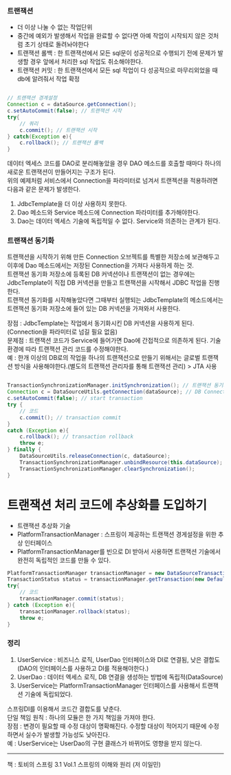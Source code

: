 ### 트랜잭션 

-   더 이상 나눌 수 없는 작업단위
-   중간에 예외가 발생해서 작업을 완료할 수 없다면 아예 작업이 시작되지 않은 것처럼 초기 상태로 돌려놔야한다
-   트랜잭션 롤백 : 한 트랜잭션에서 모든 sql문이 성공적으로 수행되기 전에 문제가 발생할 경우 앞에서 처리한 sql 작업도 취소해야한다. 
-   트랜잭션 커밋 : 한 트랜잭션에서 모든 sql 작업이 다 성공적으로 마무리외었을 때 db에 알려줘서 작업 확정

``` java

// 트랜잭션 경계설정
Connection c = dataSource.getConnection();
c.setAutoCommit(false); // 트랜잭션 시작
try{
    // 쿼리
    c.commit(); // 트랜잭션 시작
} catch(Exception e){
    c.rollback(); // 트랜잭션 롤백
}

```

데이터 엑세스 코드를 DAO로 분리해놓았을 경우 DAO 메소드를 호출할 때마다 하나의 새로운 트랜잭션이 만들어지는 구조가 된다.  
위의 예제처럼 서비스에서 Connection을 파라미터로 넘겨서 트랜젝션을 적용하려면 다음과 같은 문제가 발생한다.

1. JdbcTemplate을 더 이상 사용하지 못한다.
2. Dao 메소드와 Service 메소드에 Connection 파라미터를 추가해야한다.
3. Dao는 데이터 엑세스 기술에 독립적일 수 없다. Service와 의존하는 관계가 된다.  

### 트랜잭션 동기화 

트랜잭션을 시작하기 위해 만든 Connection 오브젝트를 특별한 저장소에 보관해두고 이후에 Dao 메소드에서는 저장된 Connection을 가져다 사용하게 하는 것.  
트랜잭션 동기화 저장소에 등록된 DB 커넥션이나 트랜잭션이 없는 경우에는 JdbcTemplate이 직접 DB 커넥션을 만들고 트랜잭션을 시작해서 JDBC 작업을 진행한다.  
트랜잭션 동기화를 시작해놓았다면 그때부터 실행되는 JdbcTemplate의 메소드에서는 트랜잭션 동기화 저장소에 들어 있는 DB 커넥션을 가져와서 사용한다.  

장점 : JdbcTemplate는 작업에서 동기화시킨 DB 커넥션을 사용하게 된다. (Connection을 파라미터로 넘길 필요 없음)  
문제점 : 트랜잭션 코드가 Service에 들어가면 Dao에 간접적으로 의존하게 된다. 기술환경에 따라 트랜잭션 관리 코드를 수정해야한다.  
예 : 한개 이상의 DB로의 작업을 하나의 트랜잭션으로 만들기 위해서는 글로벌 트랜잭션 방식을 사용해야한다.(별도의 트랜잭션 관리자를 통해 트랜잭션 관리) > JTA 사용  

``` java 

TransactionSynchronizationManager.initSynchronization(); // 트랜잭션 동기화 작업 초기화
Connection c = DataSourceUtils.getConnection(dataSource); // DB Connection
c.setAutoCommit(false); // start transaction
try {
    // 코드
    c.commit(); // transaction commit
}
catch (Exception e){
    c.rollback(); // transaction rollback
    throw e;
} finally {
    DataSourceUtils.releaseConnection(c, dataSource);
    TransactionSynchronizationManager.unbindResource(this.dataSource);
    TransactionSynchronizationManager.clearSynchronization();
}
```

# 트랜잭션 처리 코드에 추상화를 도입하기

-   트랜잭션 추상화 기술 
-   PlatformTransactionManager : 스프링이 제공하는 트랜잭션 경게설정을 위한 추상 인터페이스
-   PlatformTransactionManager를 빈으로 DI 받아서 사용하면 트랜잭션 기술에서 완전히 독립적인 코드를 만들 수 있다. 

``` java
PlatformTransactionManager transactionManager = new DataSourceTransactionManager(dataSource);
TransactionStatus status = transactionManager.getTransaction(new DefaultTransactionDefinition());
try{
    // 코드
    transactionManager.commit(status);
} catch (Exception e){
    transactionManager.rollback(status);
    throw e;
} 
```

### 정리

1. UserService : 비즈니스 로직, UserDao 인터페이스와 DI로 연결됨, 낮은 결합도 (DAO의 인터페이스를 사용하고 DI를 적용해야한다.)
2. UserDao : 데이터 엑세스 로직, DB 연결을 생성하는 방법에 독립적(DataSource)
3. UserService는 PlatformTransactionManager 인터페이스를 사용해서 트랜잭션 기술에 독립되었다.

스프링DI를 이용해서 코드간 결합도를 낮춘다.  
단일 책임 원칙 : 하나의 모듈은 한 가지 책임을 가져야 한다.  
장점 : 변경이 필요할 때 수정 대상이 명확해진다. 수정할 대상이 적어지기 때문에 수정하면서 실수가 발생할 가능성도 낮아진다.   
예 : UserService는 UserDao의 구현 클래스가 바뀌어도 영향을 받지 않는다.  


* * *
책 : 토비의 스프링 3.1 Vol.1 스프링의 이해와 원리 (저 이일민)
